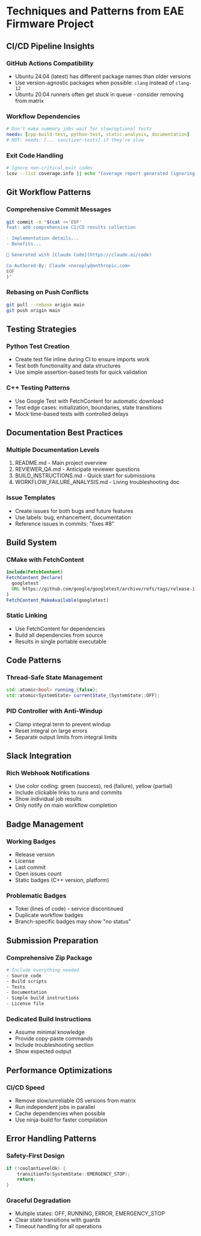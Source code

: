 # Techniques and Patterns from EAE Firmware Project

## CI/CD Pipeline Insights

### GitHub Actions Compatibility
- Ubuntu 24.04 (latest) has different package names than older versions
- Use version-agnostic packages when possible: `clang` instead of `clang-12`
- Ubuntu 20.04 runners often get stuck in queue - consider removing from matrix

### Workflow Dependencies
```yaml
# Don't make summary jobs wait for slow/optional tests
needs: [cpp-build-test, python-test, static-analysis, documentation]
# NOT: needs: [... sanitizer-tests] if they're slow
```

### Exit Code Handling
```bash
# Ignore non-critical exit codes
lcov --list coverage.info || echo "Coverage report generated (ignoring exit code)"
```

## Git Workflow Patterns

### Comprehensive Commit Messages
```bash
git commit -m "$(cat <<'EOF'
feat: add comprehensive CI/CD results collection

- Implementation details...
- Benefits...

🤖 Generated with [Claude Code](https://claude.ai/code)

Co-Authored-By: Claude <noreply@anthropic.com>
EOF
)"
```

### Rebasing on Push Conflicts
```bash
git pull --rebase origin main
git push origin main
```

## Testing Strategies

### Python Test Creation
- Create test file inline during CI to ensure imports work
- Test both functionality and data structures
- Use simple assertion-based tests for quick validation

### C++ Testing Patterns
- Use Google Test with FetchContent for automatic download
- Test edge cases: initialization, boundaries, state transitions
- Mock time-based tests with controlled delays

## Documentation Best Practices

### Multiple Documentation Levels
1. README.md - Main project overview
2. REVIEWER_QA.md - Anticipate reviewer questions
3. BUILD_INSTRUCTIONS.md - Quick start for submissions
4. WORKFLOW_FAILURE_ANALYSIS.md - Living troubleshooting doc

### Issue Templates
- Create issues for both bugs and future features
- Use labels: bug, enhancement, documentation
- Reference issues in commits: "fixes #8"

## Build System

### CMake with FetchContent
```cmake
include(FetchContent)
FetchContent_Declare(
  googletest
  URL https://github.com/google/googletest/archive/refs/tags/release-1.12.1.zip
)
FetchContent_MakeAvailable(googletest)
```

### Static Linking
- Use FetchContent for dependencies
- Build all dependencies from source
- Results in single portable executable

## Code Patterns

### Thread-Safe State Management
```cpp
std::atomic<bool> running_{false};
std::atomic<SystemState> currentState_{SystemState::OFF};
```

### PID Controller with Anti-Windup
- Clamp integral term to prevent windup
- Reset integral on large errors
- Separate output limits from integral limits

## Slack Integration

### Rich Webhook Notifications
- Use color coding: green (success), red (failure), yellow (partial)
- Include clickable links to runs and commits
- Show individual job results
- Only notify on main workflow completion

## Badge Management

### Working Badges
- Release version
- License
- Last commit
- Open issues count
- Static badges (C++ version, platform)

### Problematic Badges
- Tokei (lines of code) - service discontinued
- Duplicate workflow badges
- Branch-specific badges may show "no status"

## Submission Preparation

### Comprehensive Zip Package
```bash
# Include everything needed
- Source code
- Build scripts
- Tests
- Documentation
- Simple build instructions
- License file
```

### Dedicated Build Instructions
- Assume minimal knowledge
- Provide copy-paste commands
- Include troubleshooting section
- Show expected output

## Performance Optimizations

### CI/CD Speed
- Remove slow/unreliable OS versions from matrix
- Run independent jobs in parallel
- Cache dependencies when possible
- Use ninja-build for faster compilation

## Error Handling Patterns

### Safety-First Design
```cpp
if (!coolantLevelOk) {
    transitionTo(SystemState::EMERGENCY_STOP);
    return;
}
```

### Graceful Degradation
- Multiple states: OFF, RUNNING, ERROR, EMERGENCY_STOP
- Clear state transitions with guards
- Timeout handling for all operations